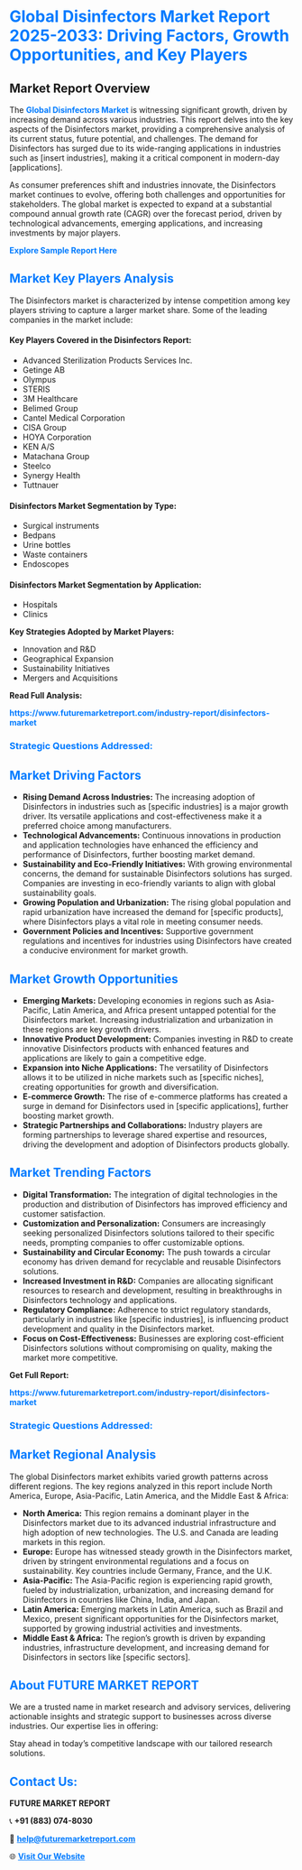 <h1 style="color: #007BFF;">Global Disinfectors Market Report 2025-2033: Driving Factors, Growth Opportunities, and Key Players</h1>

<section id="overview">
<h2>Market Report Overview</h2>
<p>The <a href="https://www.futuremarketreport.com/industry-report/disinfectors-market" style="color: #007BFF; text-decoration: none;"><strong>Global Disinfectors Market</strong></a> is witnessing significant growth, driven by increasing demand across various industries. This report delves into the key aspects of the Disinfectors market, providing a comprehensive analysis of its current status, future potential, and challenges. The demand for Disinfectors has surged due to its wide-ranging applications in industries such as [insert industries], making it a critical component in modern-day [applications].</p>
<p>As consumer preferences shift and industries innovate, the Disinfectors market continues to evolve, offering both challenges and opportunities for stakeholders. The global market is expected to expand at a substantial compound annual growth rate (CAGR) over the forecast period, driven by technological advancements, emerging applications, and increasing investments by major players.</p>
</section>

<section id="overview">
<p><a href="https://www.futuremarketreport.com/request-sample/reportId=56788" style="color: #007BFF; text-decoration: none;"><strong>Explore Sample Report Here</strong></a></p>
</section>

<section id="key-players">
<h2 style="color: #007BFF;">Market Key Players Analysis</h2>
<p>The Disinfectors market is characterized by intense competition among key players striving to capture a larger market share. Some of the leading companies in the market include:</p>
<h4>Key Players Covered in the Disinfectors Report:</h4>
<ul><li>Advanced Sterilization Products Services Inc.</li><li>Getinge AB</li><li>Olympus</li><li>STERIS</li><li>3M Healthcare</li><li>Belimed Group</li><li>Cantel Medical Corporation</li><li>CISA Group</li><li>HOYA Corporation</li><li>KEN A/S</li><li>Matachana Group</li><li>Steelco</li><li>Synergy Health</li><li>Tuttnauer</li></ul>
<h4>Disinfectors Market Segmentation by Type:</h4>
<ul><li>Surgical instruments</li><li>Bedpans</li><li>Urine bottles</li><li>Waste containers</li><li>Endoscopes</li></ul>

<h4>Disinfectors Market Segmentation by Application:</h4>
<ul><li>Hospitals</li><li>Clinics</li></ul>
<p><strong>Key Strategies Adopted by Market Players:</strong></p>
<ul>
<li>Innovation and R&D</li>
<li>Geographical Expansion</li>
<li>Sustainability Initiatives</li>
<li>Mergers and Acquisitions</li>
</ul>
</section>

<section>
<p><strong>Read Full Analysis: </strong></p><a href="https://www.futuremarketreport.com/industry-report/disinfectors-market" style="color: #007BFF; text-decoration: none;"><strong>https://www.futuremarketreport.com/industry-report/disinfectors-market</strong></a>
<h3 style="color: #007BFF;">Strategic Questions Addressed:</h3>
</section>

<section id="driving-factors">
<h2 style="color: #007BFF;">Market Driving Factors</h2>
<ul>
<li><strong>Rising Demand Across Industries:</strong> The increasing adoption of Disinfectors in industries such as [specific industries] is a major growth driver. Its versatile applications and cost-effectiveness make it a preferred choice among manufacturers.</li>
<li><strong>Technological Advancements:</strong> Continuous innovations in production and application technologies have enhanced the efficiency and performance of Disinfectors, further boosting market demand.</li>
<li><strong>Sustainability and Eco-Friendly Initiatives:</strong> With growing environmental concerns, the demand for sustainable Disinfectors solutions has surged. Companies are investing in eco-friendly variants to align with global sustainability goals.</li>
<li><strong>Growing Population and Urbanization:</strong> The rising global population and rapid urbanization have increased the demand for [specific products], where Disinfectors plays a vital role in meeting consumer needs.</li>
<li><strong>Government Policies and Incentives:</strong> Supportive government regulations and incentives for industries using Disinfectors have created a conducive environment for market growth.</li>
</ul>
</section>

<section id="growth-opportunities">
<h2 style="color: #007BFF;">Market Growth Opportunities</h2>
<ul>
<li><strong>Emerging Markets:</strong> Developing economies in regions such as Asia-Pacific, Latin America, and Africa present untapped potential for the Disinfectors market. Increasing industrialization and urbanization in these regions are key growth drivers.</li>
<li><strong>Innovative Product Development:</strong> Companies investing in R&D to create innovative Disinfectors products with enhanced features and applications are likely to gain a competitive edge.</li>
<li><strong>Expansion into Niche Applications:</strong> The versatility of Disinfectors allows it to be utilized in niche markets such as [specific niches], creating opportunities for growth and diversification.</li>
<li><strong>E-commerce Growth:</strong> The rise of e-commerce platforms has created a surge in demand for Disinfectors used in [specific applications], further boosting market growth.</li>
<li><strong>Strategic Partnerships and Collaborations:</strong> Industry players are forming partnerships to leverage shared expertise and resources, driving the development and adoption of Disinfectors products globally.</li>
</ul>
</section>

<section id="trending-factors">
<h2 style="color: #007BFF;">Market Trending Factors</h2>
<ul>
<li><strong>Digital Transformation:</strong> The integration of digital technologies in the production and distribution of Disinfectors has improved efficiency and customer satisfaction.</li>
<li><strong>Customization and Personalization:</strong> Consumers are increasingly seeking personalized Disinfectors solutions tailored to their specific needs, prompting companies to offer customizable options.</li>
<li><strong>Sustainability and Circular Economy:</strong> The push towards a circular economy has driven demand for recyclable and reusable Disinfectors solutions.</li>
<li><strong>Increased Investment in R&D:</strong> Companies are allocating significant resources to research and development, resulting in breakthroughs in Disinfectors technology and applications.</li>
<li><strong>Regulatory Compliance:</strong> Adherence to strict regulatory standards, particularly in industries like [specific industries], is influencing product development and quality in the Disinfectors market.</li>
<li><strong>Focus on Cost-Effectiveness:</strong> Businesses are exploring cost-efficient Disinfectors solutions without compromising on quality, making the market more competitive.</li>
</ul>
</section>

<section>
<p><strong>Get Full Report: </strong></p><a href="https://www.futuremarketreport.com/industry-report/disinfectors-market" style="color: #007BFF; text-decoration: none;"><strong>https://www.futuremarketreport.com/industry-report/disinfectors-market</strong></a>
<h3 style="color: #007BFF;">Strategic Questions Addressed:</h3>
</section>


<section id="regional-analysis">
<h2 style="color: #007BFF;">Market Regional Analysis</h2>
<p>The global Disinfectors market exhibits varied growth patterns across different regions. The key regions analyzed in this report include North America, Europe, Asia-Pacific, Latin America, and the Middle East & Africa:</p>
<ul>
<li><strong>North America:</strong> This region remains a dominant player in the Disinfectors market due to its advanced industrial infrastructure and high adoption of new technologies. The U.S. and Canada are leading markets in this region.</li>
<li><strong>Europe:</strong> Europe has witnessed steady growth in the Disinfectors market, driven by stringent environmental regulations and a focus on sustainability. Key countries include Germany, France, and the U.K.</li>
<li><strong>Asia-Pacific:</strong> The Asia-Pacific region is experiencing rapid growth, fueled by industrialization, urbanization, and increasing demand for Disinfectors in countries like China, India, and Japan.</li>
<li><strong>Latin America:</strong> Emerging markets in Latin America, such as Brazil and Mexico, present significant opportunities for the Disinfectors market, supported by growing industrial activities and investments.</li>
<li><strong>Middle East & Africa:</strong> The region’s growth is driven by expanding industries, infrastructure development, and increasing demand for Disinfectors in sectors like [specific sectors].</li>
</ul>
</section>

<footer>
<h2 style="color: #007BFF;">About FUTURE MARKET REPORT</h2>
<p>We are a trusted name in market research and advisory services, delivering actionable insights and strategic support to businesses across diverse industries. Our expertise lies in offering:</p>

<p>Stay ahead in today’s competitive landscape with our tailored research solutions.</p>

<h2 style="color: #007BFF;">Contact Us:</h2>
<p><strong>FUTURE MARKET REPORT</strong></p>
<p>📞 <strong>+91 (883) 074-8030</strong></p>
<p>📧 <strong><a href="mailto:help@futuremarketreport.com" style="color: #007BFF;">help@futuremarketreport.com</a></strong></p>
<p>🌐 <strong><a href="https://www.futuremarketreport.com/" style="color: #007BFF;">Visit Our Website</a></strong></p>
</footer>